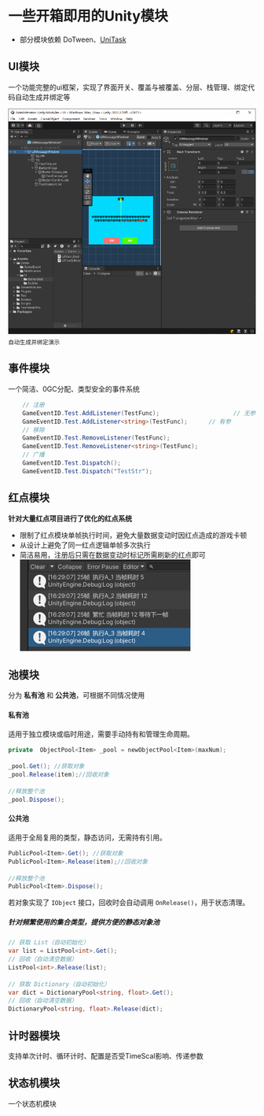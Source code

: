# 一些开箱即用的Unity模块
- 部分模块依赖 DoTween、[UniTask](https://github.com/Cysharp/UniTask)

## UI模块
一个功能完整的ui框架，实现了界面开关、覆盖与被覆盖、分层、栈管理、绑定代码自动生成并绑定等

<img src="ReadmeImg/Bind.gif" width="600"/><br>
<sub>自动生成并绑定演示</sub>

## 事件模块

一个简洁、0GC分配、类型安全的事件系统

```c#
    // 注册
    GameEventID.Test.AddListener(TestFunc);						// 无参
    GameEventID.Test.AddListener<string>(TestFunc);		 // 有参
    // 移除
    GameEventID.Test.RemoveListener(TestFunc);
    GameEventID.Test.RemoveListener<string>(TestFunc);
    // 广播
    GameEventID.Test.Dispatch();
	GameEventID.Test.Dispatch("TestStr");
```

## 红点模块

**针对大量红点项目进行了优化的红点系统**

- 限制了红点模块单帧执行时间，避免大量数据变动时因红点造成的游戏卡顿
- 从设计上避免了同一红点逻辑单帧多次执行
- 简洁易用，注册后只需在数据变动时标记所需刷新的红点即可
![](ReadmeImg\Notification.png)



##  池模块

分为 **私有池** 和 **公共池**，可根据不同情况使用

#### 私有池

适用于独立模块或临时用途，需要手动持有和管理生命周期。

```c#
private  ObjectPool<Item> _pool = newObjectPool<Item>(maxNum);

_pool.Get(); //获取对象
_pool.Release(item);//回收对象

//释放整个池
_pool.Dispose();
```

#### 公共池

适用于全局复用的类型，静态访问，无需持有引用。

```c#
PublicPool<Item>.Get(); //获取对象
PublicPool<Item>.Release(item);//回收对象

//释放整个池
PublicPool<Item>.Dispose();
```

 若对象实现了 `IObject` 接口，回收时会自动调用 `OnRelease()`，用于状态清理。

##### 针对频繁使用的集合类型，提供方便的静态对象池

```csharp
// 获取 List（自动初始化）
var list = ListPool<int>.Get();
// 回收（自动清空数据）
ListPool<int>.Release(list);

// 获取 Dictionary（自动初始化）
var dict = DictionaryPool<string, float>.Get();
// 回收（自动清空数据）
DictionaryPool<string, float>.Release(dict);
```



## 计时器模块

支持单次计时、循环计时、配置是否受TimeScal影响、传递参数



## 状态机模块

一个状态机模块
